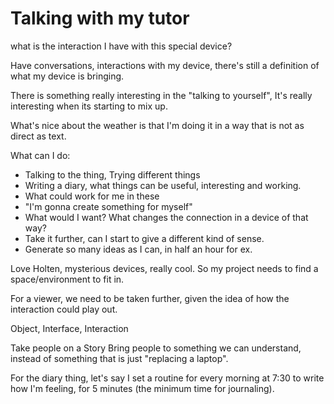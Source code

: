 # Talking with my tutor

what is the interaction I have with this special device?

Have conversations, interactions with my device, there's still a definition of what my device is bringing.

There is something really interesting in the "talking to yourself", It's really interesting when its starting to mix up.

What's nice about the weather is that I'm doing it in a way that is not as direct as text.

What can I do:
- Talking to the thing, Trying different things
- Writing a diary, what things can be useful, interesting and working.
- What could work for me in these
- "I'm gonna create something for myself"
- What would I want? What changes the connection in a device of that way?
- Take it further, can I start to give a different kind of sense.
- Generate so many ideas as I can, in half an hour for ex.

Love Holten, mysterious devices, really cool. So my project needs to find a space/environment to fit in.

For a viewer, we need to be taken further, given the idea of how the interaction could play out.

Object, Interface, Interaction

Take people on a Story
Bring people to something we can understand, instead of something that is just "replacing a laptop".

For the diary thing, let's say I set a routine for every morning at 7:30 to write how I'm feeling, for 5 minutes (the minimum time for journaling).